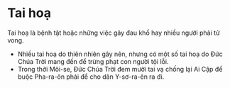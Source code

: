 # Tai hoạ

Tai hoạ là bệnh tật hoặc những việc gây đau khổ hay nhiều người phải tử vong. 
- Nhiều tai hoạ do thiên nhiên gây nên, nhưng có một số tai hoạ do Đức Chúa Trời mang đến để trừng phạt con người tội lỗi.
- Trong thời Môi-se, Đức Chúa Trời đem mười tai vạ chống lại Ai Cập để buộc Pha-ra-ôn phải để cho dân Y-sơ-ra-ên ra đi.

